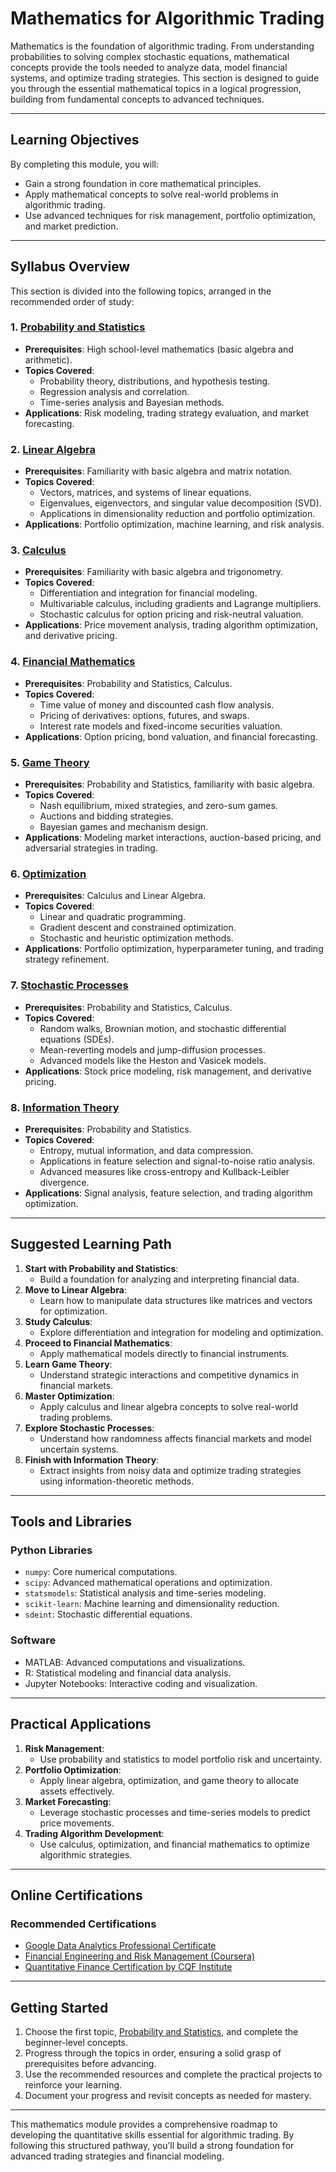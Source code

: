 # Mathematics for Algorithmic Trading

Mathematics is the foundation of algorithmic trading. From understanding probabilities to solving complex stochastic equations, mathematical concepts provide the tools needed to analyze data, model financial systems, and optimize trading strategies. This section is designed to guide you through the essential mathematical topics in a logical progression, building from fundamental concepts to advanced techniques.

---

## Learning Objectives

By completing this module, you will:
- Gain a strong foundation in core mathematical principles.
- Apply mathematical concepts to solve real-world problems in algorithmic trading.
- Use advanced techniques for risk management, portfolio optimization, and market prediction.

---

## Syllabus Overview

This section is divided into the following topics, arranged in the recommended order of study:

### 1. [Probability and Statistics](probability-statistics/README.md)
- **Prerequisites**: High school-level mathematics (basic algebra and arithmetic).
- **Topics Covered**:
  - Probability theory, distributions, and hypothesis testing.
  - Regression analysis and correlation.
  - Time-series analysis and Bayesian methods.
- **Applications**: Risk modeling, trading strategy evaluation, and market forecasting.

### 2. [Linear Algebra](linear-algebra/README.md)
- **Prerequisites**: Familiarity with basic algebra and matrix notation.
- **Topics Covered**:
  - Vectors, matrices, and systems of linear equations.
  - Eigenvalues, eigenvectors, and singular value decomposition (SVD).
  - Applications in dimensionality reduction and portfolio optimization.
- **Applications**: Portfolio optimization, machine learning, and risk analysis.

### 3. [Calculus](calculus/README.md)
- **Prerequisites**: Familiarity with basic algebra and trigonometry.
- **Topics Covered**:
  - Differentiation and integration for financial modeling.
  - Multivariable calculus, including gradients and Lagrange multipliers.
  - Stochastic calculus for option pricing and risk-neutral valuation.
- **Applications**: Price movement analysis, trading algorithm optimization, and derivative pricing.

### 4. [Financial Mathematics](financial-mathematics/README.md)
- **Prerequisites**: Probability and Statistics, Calculus.
- **Topics Covered**:
  - Time value of money and discounted cash flow analysis.
  - Pricing of derivatives: options, futures, and swaps.
  - Interest rate models and fixed-income securities valuation.
- **Applications**: Option pricing, bond valuation, and financial forecasting.

### 5. [Game Theory](game-theory/README.md)
- **Prerequisites**: Probability and Statistics, familiarity with basic algebra.
- **Topics Covered**:
  - Nash equilibrium, mixed strategies, and zero-sum games.
  - Auctions and bidding strategies.
  - Bayesian games and mechanism design.
- **Applications**: Modeling market interactions, auction-based pricing, and adversarial strategies in trading.

### 6. [Optimization](optimization/README.md)
- **Prerequisites**: Calculus and Linear Algebra.
- **Topics Covered**:
  - Linear and quadratic programming.
  - Gradient descent and constrained optimization.
  - Stochastic and heuristic optimization methods.
- **Applications**: Portfolio optimization, hyperparameter tuning, and trading strategy refinement.

### 7. [Stochastic Processes](stochastic-processes/README.md)
- **Prerequisites**: Probability and Statistics, Calculus.
- **Topics Covered**:
  - Random walks, Brownian motion, and stochastic differential equations (SDEs).
  - Mean-reverting models and jump-diffusion processes.
  - Advanced models like the Heston and Vasicek models.
- **Applications**: Stock price modeling, risk management, and derivative pricing.

### 8. [Information Theory](information-theory/README.md)
- **Prerequisites**: Probability and Statistics.
- **Topics Covered**:
  - Entropy, mutual information, and data compression.
  - Applications in feature selection and signal-to-noise ratio analysis.
  - Advanced measures like cross-entropy and Kullback-Leibler divergence.
- **Applications**: Signal analysis, feature selection, and trading algorithm optimization.

---

## Suggested Learning Path

1. **Start with Probability and Statistics**:
   - Build a foundation for analyzing and interpreting financial data.
2. **Move to Linear Algebra**:
   - Learn how to manipulate data structures like matrices and vectors for optimization.
3. **Study Calculus**:
   - Explore differentiation and integration for modeling and optimization.
4. **Proceed to Financial Mathematics**:
   - Apply mathematical models directly to financial instruments.
5. **Learn Game Theory**:
   - Understand strategic interactions and competitive dynamics in financial markets.
6. **Master Optimization**:
   - Apply calculus and linear algebra concepts to solve real-world trading problems.
7. **Explore Stochastic Processes**:
   - Understand how randomness affects financial markets and model uncertain systems.
8. **Finish with Information Theory**:
   - Extract insights from noisy data and optimize trading strategies using information-theoretic methods.

---

## Tools and Libraries

### Python Libraries
- `numpy`: Core numerical computations.
- `scipy`: Advanced mathematical operations and optimization.
- `statsmodels`: Statistical analysis and time-series modeling.
- `scikit-learn`: Machine learning and dimensionality reduction.
- `sdeint`: Stochastic differential equations.

### Software
- MATLAB: Advanced computations and visualizations.
- R: Statistical modeling and financial data analysis.
- Jupyter Notebooks: Interactive coding and visualization.

---

## Practical Applications

1. **Risk Management**:
   - Use probability and statistics to model portfolio risk and uncertainty.
2. **Portfolio Optimization**:
   - Apply linear algebra, optimization, and game theory to allocate assets effectively.
3. **Market Forecasting**:
   - Leverage stochastic processes and time-series models to predict price movements.
4. **Trading Algorithm Development**:
   - Use calculus, optimization, and financial mathematics to optimize algorithmic strategies.

---

## Online Certifications

### Recommended Certifications
- [Google Data Analytics Professional Certificate](https://grow.google/certificates/data-analytics/)
- [Financial Engineering and Risk Management (Coursera)](https://www.coursera.org/)
- [Quantitative Finance Certification by CQF Institute](https://www.cqfinstitute.org/)

---

## Getting Started

1. Choose the first topic, [Probability and Statistics](probability-statistics/README.md), and complete the beginner-level concepts.
2. Progress through the topics in order, ensuring a solid grasp of prerequisites before advancing.
3. Use the recommended resources and complete the practical projects to reinforce your learning.
4. Document your progress and revisit concepts as needed for mastery.

---

This mathematics module provides a comprehensive roadmap to developing the quantitative skills essential for algorithmic trading. By following this structured pathway, you’ll build a strong foundation for advanced trading strategies and financial modeling.
